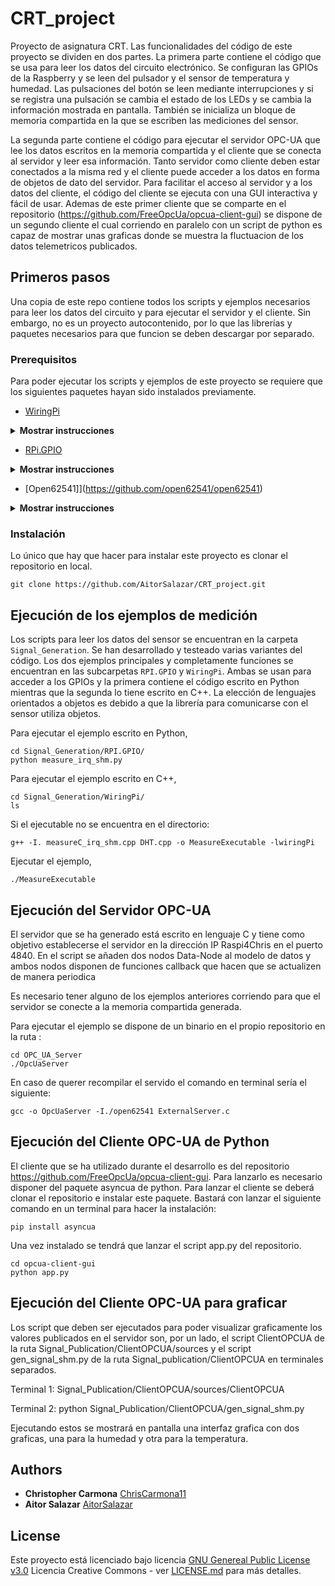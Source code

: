 # CRT_project

Proyecto de asignatura CRT. Las funcionalidades del código de este proyecto se dividen en dos partes. La primera parte contiene el código que se usa para leer los datos del circuito electrónico. Se configuran las GPIOs de la Raspberry y se leen del pulsador y el sensor de temperatura y humedad. Las pulsaciones del botón se leen mediante interrupciones y si se registra una pulsación se cambia el estado de los LEDs y se cambia la información mostrada en pantalla. También se inicializa un bloque de memoria compartida en la que se escriben las mediciones del sensor.

La segunda parte contiene el código para ejecutar el servidor OPC-UA que lee los datos escritos en la memoria compartida y el cliente que se conecta al servidor y leer esa información. Tanto servidor como cliente deben estar conectados a la misma red y el cliente puede acceder a los datos en forma de objetos de dato del servidor. Para facilitar el acceso al servidor y a los datos del cliente, el código del cliente se ejecuta con una GUI interactiva y fácil de usar. Ademas de este primer cliente que se comparte en el repositorio (https://github.com/FreeOpcUa/opcua-client-gui) se dispone de un segundo cliente el cual corriendo en paralelo con un script de python es capaz de mostrar unas graficas donde se muestra la fluctuacion de los datos telemetricos publicados.

## Primeros pasos

Una copia de este repo contiene todos los scripts y ejemplos necesarios para leer los datos del circuito y para ejecutar el servidor y el cliente. Sin embargo, no es un proyecto autocontenido, por lo que las librerías y paquetes necesarios para que funcion se deben descargar por separado.

### Prerequisitos

Para poder ejecutar los scripts y ejemplos de este proyecto se requiere que los siguientes paquetes hayan sido instalados previamente.

- [WiringPi](https://github.com/WiringPi/WiringPi)

<details><summary><b>Mostrar instrucciones</b></summary>

1. Actualizar paquete apt:

```sh
sudo apt-get update
````

2. Clonar repositorio WiringPi:

```sh
git clone https://github.com/WiringPi/WiringPi
````

3. Cambiar al repositorio y ejecutar:

```sh
cd WiringPi
./build
```

</details>

- [RPi.GPIO](http://sourceforge.net/projects/raspberry-gpio-python/)

<details><summary><b>Mostrar instrucciones</b></summary>

1. Actualizar pip:

 ```sh
 pip install --upgrade pip
 ````

2. Instalar paquete:

```sh
pip install RPi.GPIO
```

</details>

- [Open62541]](https://github.com/open62541/open62541)

<details><summary><b>Mostrar instrucciones</b></summary>

1. Instalar con CMake:

 ```sh
 sudo apt install cmake
 ````

2. Generar carpeta de build:

```sh
cd open62541 | mkdir build
```


3. Cambiar el CMakeLists.txt y habilitar UA_ENABLE_AMALGAMATION :

 ```sh
 option(UA_ENABLE_AMALGAMATION "Concatenate the library to a single file open62541.h/.c" OFF) ->
 option(UA_ENABLE_AMALGAMATION "Concatenate the library to a single file open62541.h/.c" ON)
 ````

2. Dentro de la carpeta build:

```sh
cmake .. | make
```
Aun asi, los archivos fuente que se usan el repositorio para generar aplicaciones OPC-UA  estan junto a los fuentes con los nombres open62541.c/.h .
</details>

### Instalación

Lo único que hay que hacer para instalar este proyecto es clonar el repositorio en local.

    git clone https://github.com/AitorSalazar/CRT_project.git

## Ejecución de los ejemplos de medición

Los scripts para leer los datos del sensor se encuentran en la carpeta `Signal_Generation`. Se han desarrollado y testeado varias variantes del código. Los dos ejemplos principales y completamente funciones se encuentran en las subcarpetas `RPI.GPIO` y `WiringPi`. Ambas se usan para acceder a los GPIOs y la primera contiene el código escrito en Python mientras que la segunda lo tiene escrito en C++. La elección de lenguajes orientados a objetos es debido a que la librería para comunicarse con el sensor utiliza objetos.

Para ejecutar el ejemplo escrito en Python,

    cd Signal_Generation/RPI.GPIO/
    python measure_irq_shm.py

Para ejecutar el ejemplo escrito en C++,

    cd Signal_Generation/WiringPi/
    ls

Si el ejecutable no se encuentra en el directorio:

    g++ -I. measureC_irq_shm.cpp DHT.cpp -o MeasureExecutable -lwiringPi

Ejecutar el ejemplo,

    ./MeasureExecutable

## Ejecución del Servidor OPC-UA

El servidor que se ha generado está escrito en lenguaje C y tiene como objetivo establecerse el servidor en la dirección IP Raspi4Chris en el puerto 4840. En el script se añaden dos nodos Data-Node al modelo de datos y ambos nodos disponen de funciones callback que hacen que se actualizen de manera periodica

Es necesario tener alguno de los ejemplos anteriores corriendo para que el servidor se conecte a la memoria compartida generada.

Para ejecutar el ejemplo se dispone de un binario en el propio repositorio en la ruta : 

    cd OPC_UA_Server
    ./OpcUaServer

En caso de querer recompilar el servido el comando en terminal sería el siguiente:

    gcc -o OpcUaServer -I./open62541 ExternalServer.c



## Ejecución del Cliente OPC-UA de Python

El cliente que se ha utilizado durante el desarrollo es del repositorio https://github.com/FreeOpcUa/opcua-client-gui. Para lanzarlo es necesario disponer del paquete asyncua de python. Para lanzar el cliente se deberá clonar el repositorio e instalar este paquete. Bastará con lanzar el siguiente comando en un terminal para hacer la instalación:

    pip install asyncua

Una vez instalado se tendrá que lanzar el script app.py del repositorio.

    cd opcua-client-gui
    python app.py


## Ejecución del Cliente OPC-UA para graficar

Los script que deben ser ejecutados para poder visualizar graficamente los valores publicados en el servidor son, por un lado, el script ClientOPCUA de la ruta Signal_Publication/ClientOPCUA/sources y el script gen_signal_shm.py de la ruta Signal_publication/ClientOPCUA en terminales separados. 

Terminal 1:
    Signal_Publication/ClientOPCUA/sources/ClientOPCUA

Terminal 2:
    python Signal_Publication/ClientOPCUA/gen_signal_shm.py

Ejecutando estos se mostrará en pantalla una interfaz grafica con dos graficas, una para la humedad y otra para la temperatura.


## Authors

  - **Christopher Carmona** [ChrisCarmona11](https://github.com/ChrisCarmona11)
  - **Aitor Salazar** [AitorSalazar](https://github.com/AitorSalazar)


## License

Este proyecto está licenciado bajo licencia [GNU Genereal Public License v3.0](LICENSE.md)
Licencia Creative Commons - ver [LICENSE.md](LICENSE.md) para más detalles.
